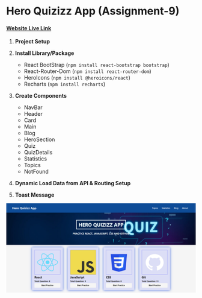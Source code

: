 # Hero Quizizz App (Assignment-9)

#### [Website Live Link]()

1. **Project Setup**

1. **Install Library/Package**

   - React BootStrap (`npm install react-bootstrap bootstrap`)
   - React-Router-Dom (`npm install react-router-dom`)
   - HeroIcons (`npm install @heroicons/react`)
   - Recharts (`npm install recharts`)

1. **Create Components**

   - NavBar
   - Header
   - Card
   - Main
   - Blog
   - HeroSection
   - Quiz
   - QuizDetails
   - Statistics
   - Topics
   - NotFound

1. **Dynamic Load Data from API & Routing Setup**

1. **Toast Message**

<img src="./src/image/assignment9.png"
     alt="Website Screenshot"
     style="float: left; margin-right: 10px;" />
